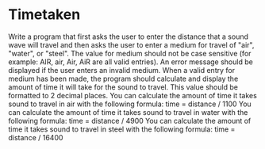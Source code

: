 # Timetaken
Write a program that first asks the user to enter the distance that a sound wave will travel and then asks the user to enter a medium for travel of "air", "water", or "steel". The value for medium should not be case sensitive (for example: AIR, air, Air, AiR are all valid entries). An error message should be displayed if the user enters an invalid medium.
When a valid entry for medium has been made, the program should calculate and display the amount of time it will take for the sound to travel. This value should be formatted to 2 decimal places.
You can calculate the amount of time it takes sound to travel in air with the following formula:
time = distance / 1100
You can calculate the amount of time it takes sound to travel in water with the following formula:
time = distance / 4900
You can calculate the amount of time it takes sound to travel in steel with the following formula:
time = distance / 16400
